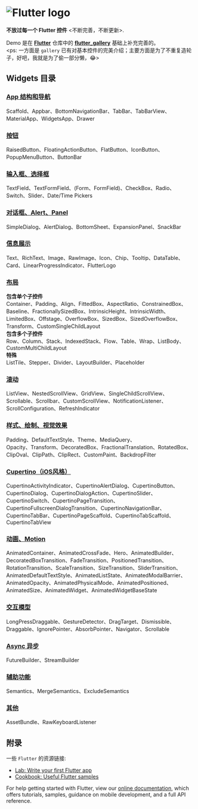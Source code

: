# ![Flutter logo](https://camo.githubusercontent.com/de20d75ca61aa884f5259e6e34090efeda1bfd45/68747470733a2f2f666c75747465722e6465762f6173736574732f666c75747465722d6c6f636b75702d346362306565303732616233313265353937383464396662663466623761643432363838613766646165613132373063636636626266346633346237653033662e737667)

**不放过每一个 Flutter 控件** <不断完善，不断更新>.  

Demo 是在 [**Flutter**](https://github.com/flutter/flutter) 仓库中的 [**flutter_gallery**](https://github.com/flutter/flutter/tree/master/examples/flutter_gallery) 基础上补充完善的。  
<ps: 一方面是 `gallery` 已有对基本控件的完美介绍；主要方面是为了不重复造轮子，好吧，我就是为了偷一部分懒，:joy:>


## Widgets 目录

### [App 结构和导航]()

Scaffold、Appbar、BottomNavigationBar、TabBar、TabBarView、MaterialApp、WidgetsApp、Drawer

### [按钮]()

RaisedButton、FloatingActionButton、FlatButton、IconButton、PopupMenuButton、ButtonBar

### [输入框、选择框]()

TextField、TextFormField、(Form、FormField)、CheckBox、Radio、Switch、Slider、Date/Time Pickers

### [对话框、Alert、Panel]()

SimpleDialog、AlertDialog、BottomSheet、ExpansionPanel、SnackBar

### [信息展示]()

Text、RichText、Image、RawImage、Icon、Chip、Tooltip、DataTable、Card、LinearProgressIndicator、FlutterLogo

### [布局]()

**包含单个子控件**  
Container、Padding、Align、FittedBox、AspectRatio、ConstrainedBox、Baseline、FractionallySizedBox、IntrinsicHeight、IntrinsicWidth、LimitedBox、Offstage、OverflowBox、SizedBox、SizedOverflowBox、Transform、CustomSingleChildLayout  
**包含多个子控件**  
Row、Column、Stack、IndexedStack、Flow、Table、Wrap、ListBody、CustomMultiChildLayout  
**特殊**  
ListTile、Stepper、Divider、LayoutBuilder、Placeholder

### [滚动]()

ListView、NestedScrollView、GridView、SingleChildScrollView、Scrollable、Scrollbar、CustomScrollView、NotificationListener、ScrollConfiguration、RefreshIndicator

### [样式、绘制、视觉效果]()

Padding、DefaultTextStyle、Theme、MediaQuery、  
Opacity、Transform、DecoratedBox、FractionalTranslation、RotatedBox、ClipOval、ClipPath、ClipRect、CustomPaint、BackdropFilter

### [Cupertino（iOS风格）]()

CupertinoActivityIndicator、CupertinoAlertDialog、CupertinoButton、CupertinoDialog、CupertinoDialogAction、CupertinoSlider、CupertinoSwitch、CupertinoPageTransition、CupertinoFullscreenDialogTransition、CupertinoNavigationBar、CupertinoTabBar、CupertinoPageScaffold、CupertinoTabScaffold、CupertinoTabView

### [动画、Motion]()

AnimatedContainer、AnimatedCrossFade、Hero、AnimatedBuilder、DecoratedBoxTransition、FadeTransition、PositionedTransition、RotationTransition、ScaleTransition、SizeTransition、SliderTransition、AnimatedDefaultTextStyle、AnimatedListState、AnimatedModalBarrier、AnimatedOpacity、AnimatedPhysicalMode、AnimatedPositioned、AnimatedSize、AnimatedWidget、AnimatedWidgetBaseState

### [交互模型]()

LongPressDraggable、GestureDetector、DragTarget、Dismissible、Draggable、IgnorePointer、AbsorbPointer、Navigator、Scrollable

### [Async 异步]()

FutureBuilder、StreamBuilder

### [辅助功能]()

Semantics、MergeSemantics、ExcludeSemantics

### [其他]()

AssetBundle、RawKeyboardListener

## 附录

一些 `Flutter` 的资源链接:

- [Lab: Write your first Flutter app](https://flutter.dev/docs/get-started/codelab)
- [Cookbook: Useful Flutter samples](https://flutter.dev/docs/cookbook)

For help getting started with Flutter, view our
[online documentation](https://flutter.dev/docs), which offers tutorials,
samples, guidance on mobile development, and a full API reference.
